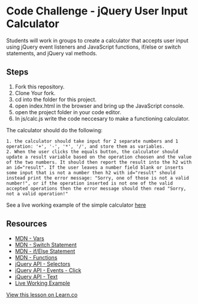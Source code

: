 # Code Challenge - jQuery User Input Calculator

Students will work in groups to create a calculator that accepts user input using jQuery event listeners and JavaScript functions, if/else or switch statements, and jQuery val methods.

## Steps

1. Fork this repository.
2. Clone Your fork.
3. cd into the folder for this project.
4. open index.html in the browser and bring up the JavaScript console.
5. open the project folder in your code editor.
6. In js/calc.js write the code neccesary to make a functioning calculator.  

  The calculator should do the following:  

    1. the calculator should take input for 2 separate numbers and 1 operation: '+', '-', '*', '/', and store them as variables.
    2. When the user clicks the equals button, the calculator should update a result variable based on the operation choosen and the value of the two numbers. It should then report the result into the h2 with an id="result". If the user leaves a number field blank or inserts some input that is not a number then h2 with id="result" should instead print the error message: "Sorry, one of those is not a valid number!", or if the operation inserted is not one of the valid accepted operations then the error message should then read "Sorry, not a valid operation!"

See a live working example of the simple calculator [here](http://flatiron-school-curriculum.github.io/fe-jquery-user-input-calc/)

## Resources

 * [MDN - Vars](https://developer.mozilla.org/en-US/docs/Web/JavaScript/Reference/Statements/var)
 * [MDN - Switch Statement](https://developer.mozilla.org/en-US/docs/Web/JavaScript/Reference/Statements/switch)
 * [MDN - if/Else Statement](https://developer.mozilla.org/en-US/docs/Web/JavaScript/Reference/Statements/if...else)
 * [MDN - Functions](https://developer.mozilla.org/en-US/docs/Web/JavaScript/Reference/Statements/function)
 * [jQuery API - Selectors](http://api.jquery.com/category/selectors/)
 * [jQuery API - Events - Click](http://api.jquery.com/click/)
 * [jQuery API - Text](http://api.jquery.com/text/)
 * [Live Working Example](http://flatiron-school-curriculum.github.io/fe-jquery-user-input-calc/)

<a href='https://learn.co/lessons/fe-jquery-user-input-calc' data-visibility='hidden'>View this lesson on Learn.co</a>
